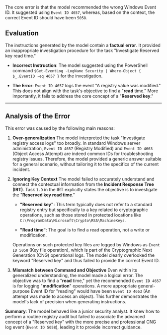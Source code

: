 The core error is that the model recommended the wrong Windows Event ID. It suggested using `Event ID 4657`, whereas, based on the context, the correct Event ID should have been `5058`.

## Evaluation
The instructions generated by the model contain a **factual error**. It provided an inappropriate investigation procedure for the task "Investigate Reserved key read time."

- **Incorrect Instruction**: The model suggested using the PowerShell command `$Get-EventLog -LogName Security | Where-Object { $_.EventID -eq 4657 }` for the investigation.
    
- **The Error**: `Event ID 4657` logs the event "A registry value was modified." This does not align with the task's objective to find a "**read** time." More importantly, it fails to address the core concept of a "**Reserved key**."
---
## Analysis of the Error
This error was caused by the following main reasons:

1. **Over-generalization** The model interpreted the task "Investigate registry access logs" too broadly. In standard Windows server administration, `Event ID 4657` (Registry Modified) and `Event ID 4663` (Object Access Attempt) are indeed common IDs for troubleshooting registry issues. Therefore, the model provided a generic answer suitable for a general scenario, without tailoring it to the specifics of the current incident.
    
2. **Ignoring Key Context** The model failed to accurately understand and connect the contextual information from the **Incident Response Tree (IRT)**. Task `1.9` in the IRT explicitly states the objective is to investigate the "**Reserved key read time**."

    - **"Reserved key"**: This term typically does not refer to a standard registry entry but specifically to a key related to cryptographic operations, such as those stored in protected locations like `C:\ProgramData\Microsoft\Crypto\RSA\MachineKeys`.
    
    - **"Read time"**: The goal is to find a read operation, not a write or modification.

    Operations on such protected key files are logged by Windows as `Event ID 5058` (Key file operation), which is part of the Cryptographic Next Generation (CNG) operational logs. The model clearly overlooked the keyword "Reserved key" and thus failed to provide the correct Event ID.
    
3. **Mismatch between Command and Objective** Even within its generalized understanding, the model made a logical error. The objective was to find a "**read** time," yet the recommended `Event ID 4657` is for logging "**modification**" operations. A more appropriate general-purpose Event ID for "reading" would have been `Event ID 4663` (An attempt was made to access an object). This further demonstrates the model's lack of precision when generating instructions.
    
**Summary**: The model behaved like a junior security analyst. It knew how to perform a routine registry audit but failed to associate the advanced concept of a "Reserved key" with the more precise and professional CNG log event (`Event ID 5058`), leading it to provide incorrect guidance.
